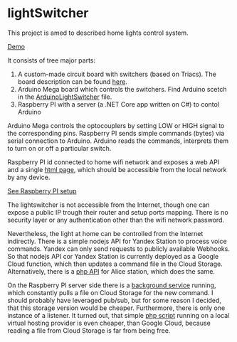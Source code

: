 # lightSwitcher
This project is amed to described home lights control system.

[Demo](https://www.youtube.com/watch?v=fEmTeBbHTBU)

It consists of tree major parts:
1. A custom-made circuit board with switchers (based on Triacs). The board description can be found [here](SwitcherBoard.md).
2. Arduino Mega board which controls the switchers. Find Arduino scetch in the [ArduinoLightSwitcher](./ArduinoLightSwitcher/ArduinoLightSwitcher.ino) file.
3. Raspberry PI with a server (a .NET Core app written on C#) to contol Arduino

Arduino Mega controls the optocouplers  by setting LOW or HIGH signal to the corresponding pins.
Raspberry PI sends simple commands (bytes) via serial connection to Arduino. 
Arduino reads the commands, interprets them to turn on or off a particular switch.

Raspberry PI id connected to home wifi network and exposes a web API and a single [html page](RaspberryPi/LightSwitcherServer/LightSwitcherWeb/wwwroot/index.html), 
which should be accessible from the local network by any device. 

[See Raspberry PI setup](SetupRaspberry.md)

The lightswitcher is not accessible from the Internet, though one can expose a public IP trough their router and setup ports mapping. 
There is no security layer or any authentication other than the wifi network password.

Nevertheless, the light at home can be controlled from the Internet indirectly. 
There is a simple nodejs API for Yandex Station to process voice commands. Yandex can only send requests to publicly available Webhooks. So that nodejs API cor Yandex Station is currently deployed as a Google Cloud function, which then updates a command file in the Cloud Storage. 
Alternatively, there is a [php API](AliceDialog/AliceDialogApiPhp/alice-api.php) for Alice station, which does the same. 

On the Raspberry PI server side there is a [background service](RaspberryPi/CloudCommandsReader/Worker.cs) running, which constantly pulls a file on Cloud Storage for the new command. I should probably have leveraged pub/sub, but for some reason I decided, that this storage version would be cheaper. Furthermore, there is only one instance of a listener. 
It turned out, that simple [php script](AliceDialog/AliceDialogApiPhp/get-command.php) running on a local virtual hosting provider is even cheaper, than Google Cloud, because reading a file from Cloud Storage is far from being free. 
